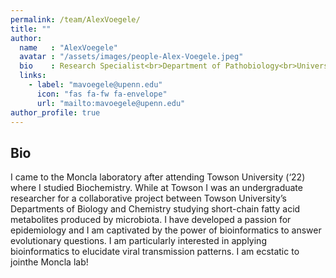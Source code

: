 ```yaml
---
permalink: /team/AlexVoegele/
title: ""
author:
  name   : "AlexVoegele"
  avatar : "/assets/images/people-Alex-Voegele.jpeg"
  bio    : Research Specialist<br>Department of Pathobiology<br>University of Pennsylvania
  links:
    - label: "mavoegele@upenn.edu"
      icon: "fas fa-fw fa-envelope"
      url: "mailto:mavoegele@upenn.edu"
author_profile: true
---
```


<!-- <img src="/assets/images/summary.png"> -->

## Bio 

I came to the Moncla laboratory after attending Towson University (‘22) where I studied Biochemistry. While at Towson I was an undergraduate researcher for a collaborative project between Towson University’s Departments of Biology and Chemistry studying short-chain fatty acid metabolites produced by microbiota. I have developed a passion for epidemiology and I am captivated by the power of bioinformatics to answer evolutionary questions. I am particularly interested in applying bioinformatics to elucidate viral transmission patterns. I am ecstatic to jointhe Moncla lab!
